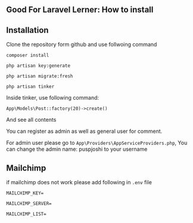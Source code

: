 <p align="center"><h2>Good For Laravel Lerner: How to install</h2></p>


## Installation

Clone the repository form github and use follwoing command

` composer install `

` php artisan key:generate `

` php artisan migrate:fresh `

` php artisan tinker `

Inside tinker, use following command:

` App\Models\Post::factory(20)->create() `

And see all contents

You can register as admin as well as general user for comment.

For admin user please go to ` App\Providers\AppServiceProviders.php `, You can change the admin name: puspjoshi to your username

## Mailchimp

if mailchimp does not work please add following in `.env` file

`MAILCHIMP_KEY=`

`MAILCHIMP_SERVER=`

`MAILCHIMP_LIST=`
